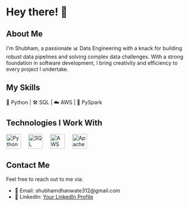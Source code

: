 <h1 align="left">Hey there! 👋</h1>

<h2 align="left">About Me</h2>

<p align="left">I'm Shubham, a passionate 📊 Data Engineering  with a knack for building robust data pipelines and solving complex data challenges. With a strong foundation in software development, I bring creativity and efficiency to every project I undertake.</p>

<h2 align="left">My Skills</h2>

<p align="left">🐍 Python | 🛠 SQL | ☁️ AWS  | 🌟 PySpark</p>

<h2 align="left">Technologies I Work With</h2>

<div align="left">
  <img src="https://cdn.jsdelivr.net/gh/devicons/devicon/icons/python/python-original.svg" height="40" alt="Python logo" />
  <img width="12" />
  <img src="https://cdn.jsdelivr.net/gh/devicons/devicon/icons/sql/sql-original.svg" height="40" alt="SQL logo" />
  <img width="12" />
  <img src="https://cdn.jsdelivr.net/gh/devicons/devicon/icons/aws/aws-original.svg" height="40" alt="AWS logo" />
  <img width="12" />
  <img src="https://cdn.jsdelivr.net/gh/devicons/devicon/icons/spark/spark-original.svg" height="40" alt="Apache Spark logo" />
</div>

<h2 align="left">Contact Me</h2>

<p align="left">Feel free to reach out to me via:</p>

<ul>
  <li>📧 Email: shubhamdhanwate312@gmail.com</li>
  <li>💼 LinkedIn: <a href="https://www.linkedin.com/in/shubham-dhanwate-m9011990473/">Your LinkedIn Profile</a></li>
 
</ul>
